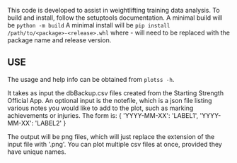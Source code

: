 This code is developed to assist in weightlifting training data analysis.  To build and install, follow the setuptools documentation.  A minimal build will be
`python -m build`
A minimal install will be
`pip install /path/to/<package>-<release>.whl`
where <package>-<release> will need to be replaced with the package name and release version.

USE
---
The usage and help info can be obtained from `plotss -h`.

It takes as input the dbBackup.csv files created from the Starting Strength Official App.  An optional input is the notefile, which is a json file listing various notes you would like to add to the plot, such as marking achievements or injuries.  The form is:
{
    'YYYY-MM-XX': 'LABEL1',
    'YYYY-MM-XX': 'LABEL2'
}

The output will be png files, which will just replace the extension of the input file with '.png'.  You can plot multiple csv files at once, provided they have unique names.
